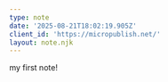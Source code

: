 ```yaml
---
type: note
date: '2025-08-21T18:02:19.905Z'
client_id: 'https://micropublish.net/'
layout: note.njk
---
```

my first note!
